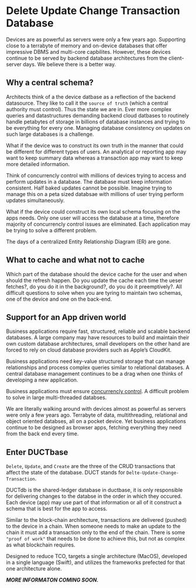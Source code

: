 # Delete Update Change Transaction Database
Devices are as powerful as servers were only a few years ago. Supporting close to a terrabyte of memory and on-device databases that offer impressive DBMS and multi-core capbilites. However, these devices continue to be served by backend database architectures from the client-server days. We believe there is a better way. 

## Why a central schema?
Architects think of a the device datbase as a reflection of the backend datasource. They like to call it the `source of truth` (which a central authority must control). Thus the state we are in. Ever more complex queries and datastructures demanding backend cloud datbases to routinely handle petabytes of storage in billions of database instances and trying to be everything for every one. Managing database consistency on updates on such large databases is a challenge.

What if the device was to construct its own truth in the manner that could be different for different types of users. An analytical or reporting app may want to keep summary data whereas a transaction app may want to keep more detailed information. 

Think of concurrencly control with millions of devices trying to access and perform updates in a database. The database must keep information consistent. Half baked updates cannot be possible. Imagine trying to manage this on a peta sized databsae with millions of user trying perform updates simultaneously. 

What if the device could construct its own local schema focusing on the apps needs. Only one user will access the database at a time, therefore majority of concurrencly control issues are eliminated. Each application may be trying to solve a different problem. 

The days of a centralized Entity Relationship Diagram (ER) are gone.

## What to cache and what not to cache
Which part of the database should the device cache for the user and when should the refresh happen. Do you update the cache each time the ueser fetches?, do you do it in the background?, do you do it preemptively?. All difficult questions to solve when you are tyring to maintain two schemas, one of the device and one on the back-end. 

## Support for an App driven world
Business applications require fast, structured, reliable and scalable backend databases. A large company may have resources to build and maintain their own custom database architectures, small developers on the other hand are forced to rely on cloud database providers such as Apple’s CloudKit. 

Business applications need key-value structured storage that can manage relationships and process complex queries similar to relational databases. A central database management continues to be a drag when one thinks of developing a new application. 

Business applications must ensure [concurrencly control](https://www.geeksforgeeks.org/concurrency-control-in-dbms/). A difficult problem to solve in large multi-threaded databses. 

We are literally walking around with devices almost as powerful as servers were only a few years ago. Terrabyte of data, multithreading, relational and object oriented databses, all on a pocket device. Yet business applications continue to be designed as browser apps, fetching everything they need from the back end every time. 

## Enter DUCTbase
`Delete`, `Update`, and `Create` are the three of the CRUD transactions that affect the state of the database. DUCT stands for `Delte-Update-Change-Transaction`. 

DUCTdb is the shared-ledger database in ductbase, it is only responsible for delivering changes to the databse in the order in which they occured. Each device (app) may use part of that information or all of it construct a schema that is best for the app to access. 

Similar to the block-chain architecture, transactions are delivered (pushed) to the device in a chain. When someone needs to make an update to the chain it must add a transaction only to the end of the chain. There is some `"proof of work"` that needs to be done to achieve this, but not as complex as what blockchain requires. 

Designed to reduce TCO, targets a single architecture (MacOS), developed in a single language (Swift), and utilizes the frameworks prefected for that one architecture alone. 

___MORE INFORMATON COMING SOON.___
